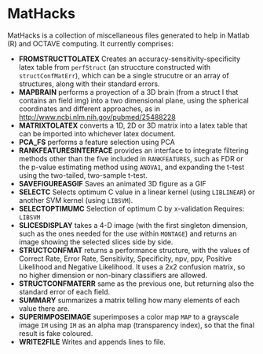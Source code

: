 MatHacks
========

MatHacks is a collection of miscellaneous files generated to help in 
Matlab (R) and OCTAVE computing. It currently comprises:

* **FROMSTRUCTTOLATEX** Creates an accuracy-sensitivity-specificity latex table from ```perfStruct``` (an struccture constructed with ```structConfMatErr```), which can be a single strucutre or an array of structures, along with their standard errors. 
* **MAPBRAIN** performs a proyection of a 3D brain (from a struct I that contains an field img) into a two dimensional plane, using the spherical coordinates and different approaches, as in <http://www.ncbi.nlm.nih.gov/pubmed/25488228>
* **MATRIXTOLATEX** converts a 1D, 2D or 3D matrix into a latex table that can be imported into whichever latex document. 
* **PCA_FS** performs a feature selection using PCA
* **RANKFEATURESINTERFACE** provides an interface to integrate filtering methods other than the five included in ```RANKFEATURES```, such as FDR or the p-value estimating method using ```ANOVA1```, and expanding the t-test using the two-tailed, two-sample t-test. 
* **SAVEFIGUREASGIF** Saves an animated 3D figure as a GIF 
* **SELECTC** Selects optimum C value in a linear kernel (using ```LIBLINEAR```) or another SVM kernel (using ```LIBSVM```). 
* **SELECTOPTIMUMC** Selection of optimum C by x-validation  Requires: ```LIBSVM```
* **SLICESDISPLAY** takes a 4-D image (with the first singleton dimension, such as the ones needed for the use within ```MONTAGE```) and returns an image showing the selected slices side by side. 
* **STRUCTCONFMAT** returns a performance structure, with the values of Correct Rate, Error Rate, Sensitivity, Specificity, npv, ppv, Positive Likelihood and Negative Likelihood. It uses a 2x2 confusion matrix, so no higher dimension or non-binary classifiers are allowed. 
* **STRUCTCONFMATERR** same as the previous one, but returning also the standard error of each field. 
* **SUMMARY** summarizes a matrix telling how many elements of each value there are. 
* **SUPERIMPOSEIMAGE** superimposes a color map ```MAP``` to a grayscale image ```IM``` using ```IM``` as an alpha map (transparency index), so that the final result is fake coloured. 
* **WRITE2FILE** Writes and appends lines to file. 
